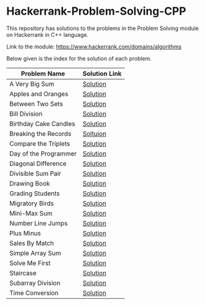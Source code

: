 # Hackerrank-Problem-Solving-CPP
This repository has solutions to the problems in the Problem Solving module on Hackerrank in C++ language.

Link to the module: https://www.hackerrank.com/domains/algorithms

Below given is the index for the solution of each problem.

| Problem Name  | Solution Link |
|---------------|---------------|
|A Very Big Sum| [Solution](https://github.com/niharika1102/Hackerrank-Problem-Solving-CPP/blob/main/A%20Very%20Big%20Sum.cpp)  |
| Apples and Oranges| [Solution](https://github.com/niharika1102/Hackerrank-Problem-Solving-CPP/blob/main/Apple%20and%20Orange.cpp)  |
| Between Two Sets| [Solution](https://github.com/niharika1102/Hackerrank-Problem-Solving-CPP/blob/main/Between%20Two%20Sets.cpp)|
|Bill Division|[Solution](https://github.com/niharika1102/Hackerrank-Problem-Solving-CPP/blob/main/Bill%20Division.cpp)|
|Birthday Cake Candles| [Solution](https://github.com/niharika1102/Hackerrank-Problem-Solving-CPP/blob/main/Birthday%20Cake%20Candles.cpp)|
|Breaking the Records|[Soltuion](https://github.com/niharika1102/Hackerrank-Problem-Solving-CPP/blob/main/Breaking%20the%20Records.cpp)|
|Compare the Triplets|[Solution](https://github.com/niharika1102/Hackerrank-Problem-Solving-CPP/blob/main/Compare%20the%20Triplets.cpp)|
|Day of the Programmer|[Solution](https://github.com/niharika1102/Hackerrank-Problem-Solving-CPP/blob/main/Day%20of%20the%20Programmer.cpp)|
|Diagonal Difference|[Solution](https://github.com/niharika1102/Hackerrank-Problem-Solving-CPP/blob/main/Diagonal%20Difference.cpp)|
|Divisible Sum Pair|[Solution](https://github.com/niharika1102/Hackerrank-Problem-Solving-CPP/blob/main/Divisible%20Sum%20Pair.cpp)|
|Drawing Book|[Solution](https://github.com/niharika1102/Hackerrank-Problem-Solving-CPP/blob/main/Drawing%20Book.cpp)|
|Grading Students|[Solution](https://github.com/niharika1102/Hackerrank-Problem-Solving-CPP/blob/main/Grading%20Students.cpp)|
|Migratory Birds|[Solution](https://github.com/niharika1102/Hackerrank-Problem-Solving-CPP/blob/main/Migratory%20Birds.cpp)|
|Mini-Max Sum|[Solution](https://github.com/niharika1102/Hackerrank-Problem-Solving-CPP/blob/main/Mini-Max%20Sum.cpp)|
|Number Line Jumps|[Solution](https://github.com/niharika1102/Hackerrank-Problem-Solving-CPP/blob/main/Number%20Line%20Jumps.cpp)|
|Plus Minus|[Solution](https://github.com/niharika1102/Hackerrank-Problem-Solving-CPP/blob/main/Plus%20Minus.cpp)|
|Sales By Match|[Solution](https://github.com/niharika1102/Hackerrank-Problem-Solving-CPP/blob/main/Sales%20By%20Match.cpp)|
|Simple Array Sum|[Solution](https://github.com/niharika1102/Hackerrank-Problem-Solving-CPP/blob/main/Simple%20Array%20Sum.cpp)|
|Solve Me First|[Solution](https://github.com/niharika1102/Hackerrank-Problem-Solving-CPP/blob/main/Solve%20Me%20First.cpp)|
|Staircase|[Solution](https://github.com/niharika1102/Hackerrank-Problem-Solving-CPP/blob/main/Staircase.cpp)|
|Subarray Division|[Solution](https://github.com/niharika1102/Hackerrank-Problem-Solving-CPP/blob/main/Subarray%20Division.cpp)|
|Time Conversion|[Solution](https://github.com/niharika1102/Hackerrank-Problem-Solving-CPP/blob/main/Time%20Conversion.cpp)|
